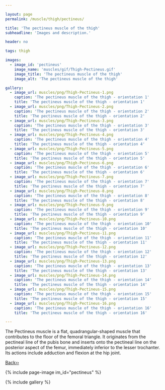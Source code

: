 ```yaml
---

layout: page
permalink: /muscle/thigh/pectineus/

title: 'The pectineus muscle of the thigh'
subheadline: 'Images and description.'

header: no

tags: thigh

images:
  - image_id: 'pectineus'
    image_name: 'muscles/gif/Thigh-Pectineus.gif'
    image_title: 'The pectineus muscle of the thigh'
    image_alt: 'The pectineus muscle of the thigh' 

gallery:
  - image_url: muscles/png/Thigh-Pectineus-1.png
    caption: 'The pectineus muscle of the thigh - orientation 1'
    title: 'The pectineus muscle of the thigh - orientation 1'
  - image_url: muscles/png/Thigh-Pectineus-2.png
    caption: 'The pectineus muscle of the thigh - orientation 2'
    title: 'The pectineus muscle of the thigh - orientation 2'
  - image_url: muscles/png/Thigh-Pectineus-3.png
    caption: 'The pectineus muscle of the thigh - orientation 3'
    title: 'The pectineus muscle of the thigh - orientation 3'
  - image_url: muscles/png/Thigh-Pectineus-4.png
    caption: 'The pectineus muscle of the thigh - orientation 4'
    title: 'The pectineus muscle of the thigh - orientation 4'
  - image_url: muscles/png/Thigh-Pectineus-5.png
    caption: 'The pectineus muscle of the thigh - orientation 5'
    title: 'The pectineus muscle of the thigh - orientation 5'
  - image_url: muscles/png/Thigh-Pectineus-6.png
    caption: 'The pectineus muscle of the thigh - orientation 6'
    title: 'The pectineus muscle of the thigh - orientation 6'
  - image_url: muscles/png/Thigh-Pectineus-7.png
    caption: 'The pectineus muscle of the thigh - orientation 7'
    title: 'The pectineus muscle of the thigh - orientation 7'
  - image_url: muscles/png/Thigh-Pectineus-8.png
    caption: 'The pectineus muscle of the thigh - orientation 8'
    title: 'The pectineus muscle of the thigh - orientation 8'
  - image_url: muscles/png/Thigh-Pectineus-9.png
    caption: 'The pectineus muscle of the thigh - orientation 9'
    title: 'The pectineus muscle of the thigh - orientation 9'
  - image_url: muscles/png/Thigh-Pectineus-10.png
    caption: 'The pectineus muscle of the thigh - orientation 10'
    title: 'The pectineus muscle of the thigh - orientation 10'
  - image_url: muscles/png/Thigh-Pectineus-11.png
    caption: 'The pectineus muscle of the thigh - orientation 11'
    title: 'The pectineus muscle of the thigh - orientation 11'
  - image_url: muscles/png/Thigh-Pectineus-12.png
    caption: 'The pectineus muscle of the thigh - orientation 12'
    title: 'The pectineus muscle of the thigh - orientation 12'
  - image_url: muscles/png/Thigh-Pectineus-13.png
    caption: 'The pectineus muscle of the thigh - orientation 13'
    title: 'The pectineus muscle of the thigh - orientation 13'
  - image_url: muscles/png/Thigh-Pectineus-14.png
    caption: 'The pectineus muscle of the thigh - orientation 14'
    title: 'The pectineus muscle of the thigh - orientation 14'
  - image_url: muscles/png/Thigh-Pectineus-15.png
    caption: 'The pectineus muscle of the thigh - orientation 15'
    title: 'The pectineus muscle of the thigh - orientation 15'
  - image_url: muscles/png/Thigh-Pectineus-16.png
    caption: 'The pectineus muscle of the thigh - orientation 16'
    title: 'The pectineus muscle of the thigh - orientation 16'

---
```


The Pectineus muscle is a flat, quadrangular-shaped muscle that contributes to the floor of the femoral triangle. It originates from the pectineal line of the pubis bone and inserts onto the pectineal line on the posterior aspect of the femur, immediately inferior to the lesser trochanter. Its actions include adduction and flexion at the hip joint.

[Back››](/muscle/thigh/)

{% include page-image im_id="pectineus" %}

{% include gallery %}
